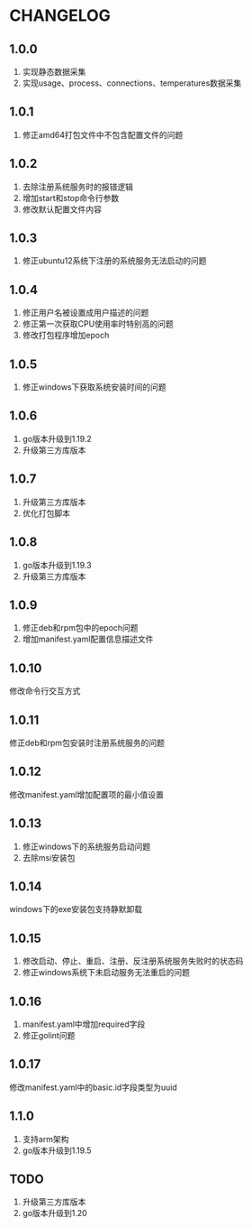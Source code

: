 # CHANGELOG

## 1.0.0

1. 实现静态数据采集
2. 实现usage、process、connections、temperatures数据采集

## 1.0.1

1. 修正amd64打包文件中不包含配置文件的问题

## 1.0.2

1. 去除注册系统服务时的报错逻辑
2. 增加start和stop命令行参数
3. 修改默认配置文件内容

## 1.0.3

1. 修正ubuntu12系统下注册的系统服务无法启动的问题

## 1.0.4

1. 修正用户名被设置成用户描述的问题
2. 修正第一次获取CPU使用率时特别高的问题
3. 修改打包程序增加epoch

## 1.0.5

1. 修正windows下获取系统安装时间的问题

## 1.0.6

1. go版本升级到1.19.2
2. 升级第三方库版本

## 1.0.7

1. 升级第三方库版本
2. 优化打包脚本

## 1.0.8

1. go版本升级到1.19.3
2. 升级第三方库版本

## 1.0.9

1. 修正deb和rpm包中的epoch问题
2. 增加manifest.yaml配置信息描述文件

## 1.0.10

修改命令行交互方式

## 1.0.11

修正deb和rpm包安装时注册系统服务的问题

## 1.0.12

修改manifest.yaml增加配置项的最小值设置

## 1.0.13

1. 修正windows下的系统服务启动问题
2. 去除msi安装包

## 1.0.14

windows下的exe安装包支持静默卸载

## 1.0.15

1. 修改启动、停止、重启、注册、反注册系统服务失败时的状态码
2. 修正windows系统下未启动服务无法重启的问题

## 1.0.16

1. manifest.yaml中增加required字段
2. 修正golint问题

## 1.0.17

修改manifest.yaml中的basic.id字段类型为uuid

## 1.1.0

1. 支持arm架构
2. go版本升级到1.19.5

## TODO

1. 升级第三方库版本
2. go版本升级到1.20